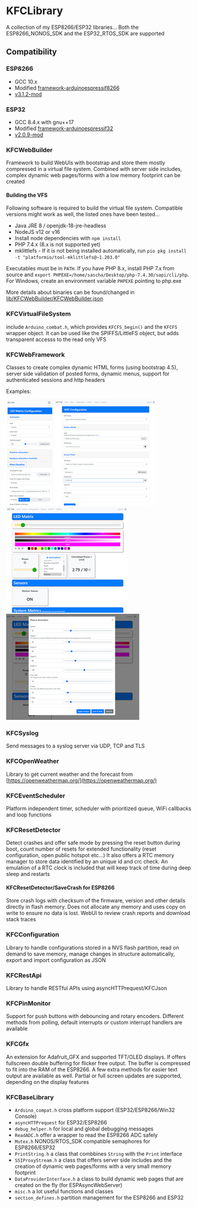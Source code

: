 # KFCLibrary

A collection of my ESP8266/ESP32 libraries... Both the ESP8266_NONOS_SDK and the ESP32_RTOS_SDK are supported

## Compatibility

### ESP8266

- GCC 10.x
- Modified [framework-arduinoespressif8266](https://github.com/sascha432/Arduino) 
- [v3.1.2-mod](https://github.com/sascha432/Arduino/releases/tag/3.1.2-mod)

### ESP32

- GCC 8.4.x with gnu++17
- Modified [framework-arduinoespressif32](https://github.com/sascha432/arduino-esp32) 
- [v2.0.9-mod](https://github.com/sascha432/arduino-esp32/releases/tag/2.0.9-mod)

### KFCWebBuilder

Framework to build WebUIs with bootstrap and store them mostly compressed in a virtual file system. Combined with server side includes, complex dynamic web pages/forms with a low memory footprint can be created

#### Building the VFS

Following software is required to build the virtual file system. Compatible versions might work as well, the listed ones have been tested...

 - Java JRE 8 / openjdk-18-jre-headless
 - NodeJS v12 or v16
 - Install node dependencies with ``npm install``
 - PHP 7.4.x (8.x is not supported yet)
 - mklittlefs - If it is not being installed automatically, run ``pio pkg install -t "platformio/tool-mklittlefs@~1.203.0"``

Executables must be in ``PATH``. If you have PHP 8.x, install PHP 7.x from source and ``export PHPEXE=/home/sascha/Desktop/php-7.4.30/sapi/cli/php``. For Windows, create an environment variable ``PHPEXE`` pointing to php.exe

More details about binaries can be found/changed in [lib/KFCWebBuilder/KFCWebBuilder.json](lib/KFCWebBuilder/KFCWebBuilder.json)

### KFCVirtualFileSystem

include ``Arduino_combat.h``, which provides ``KFCFS_begin()`` and the ``KFCFS`` wrapper object. It can be used like the SPIFFS/LittleFS object, but adds transparent accesss to the read only VFS

### KFCWebFramework

Classes to create complex dynamic HTML forms (using bootstrap 4.5), server side validation of posted forms, dynamic menus, support for authenticated sessions and http headers

Examples:

[<img src="examples/pics/web_frontend1_tn.png?raw=true">](examples/pics/web_frontend1.png?raw=true) [<img src="examples/pics/web_frontend2_tn.png?raw=true">](examples/pics/web_frontend2.png?raw=true) [<img src="examples/pics/web_frontend3_tn.png?raw=true">](examples/pics/web_frontend3.png?raw=true)  [<img src="examples/pics/web_frontend4_tn.png?raw=true">](examples/pics/web_frontend4.png?raw=true)

### KFCSyslog

Send messages to a syslog server via UDP, TCP and TLS

### KFCOpenWeather

Library to get current weather and the forecast from [https://openweathermap.org/](https://openweathermap.org/)

### KFCEventScheduler

Platform independent timer, scheduler with prioritized queue, WiFi callbacks and loop functions

### KFCResetDetector

Detect crashes and offer safe mode by pressing the reset button during boot, count number of resets for extended functionality (reset configuration, open public hotspot etc...)
It also offers a RTC memory manager to store data identified by an unique id and crc check. An emulation of a RTC clock is included that will keep track of time during deep sleep and restarts

#### KFCResetDetector/SaveCrash for ESP8266

Store crash logs with checksum of the firmware, version and other details directly in flash memory. Does not allocate any memory and uses copy on write to ensure no data is lost. WebUI to review crash reports and download stack traces

### KFCConfiguration

Library to handle configurations stored in a NVS flash partition, read on demand to save memory, manage changes in structure automatically, export and import configuration as JSON

### KFCRestApi

Library to handle RESTful APIs using asyncHTTPrequest/KFCJson

### KFCPinMonitor

Support for push buttons with debouncing and rotary encoders. Different methods from polling, default interrupts or custom interrupt handlers are available

### KFCGfx

An extension for Adafruit_GFX and supported TFT/OLED displays. If offers fullscreen double buffering for flicker free output. The buffer is compressed to fit into the RAM of the ESP8266. A few extra methods for easier text output are available as well. Partial or full screen updates are supported, depending on the display features

### KFCBaseLibrary

- ``Arduino_compat.h`` cross platform support (ESP32/ESP8266/Win32 Console)
- ``asyncHTTPrequest`` for ESP32/ESP8266
- ``debug_helper.h`` for local and global debugging messages
- ``ReadADC.h`` offer a wrapper to read the ESP8266 ADC safely
- ``Mutex.h`` NONOS/RTOS_SDK compatible semaphores for ESP8266/ESP32
- ``PrintString.h`` a class that combbines ``String`` with the ``Print`` interface
- ``SSIProxyStream.h`` a class that offers server side includes and the creation of dynamic web pages/forms with a very small memory footprint
- ``DataProviderInterface.h`` a class to build dynamic web pages that are created on the fly (for ESPAsyncWebServer)
- ``misc.h`` a lot useful functions and classes
- ``section_defines.h`` partition management for the ESP8266 and ESP32
